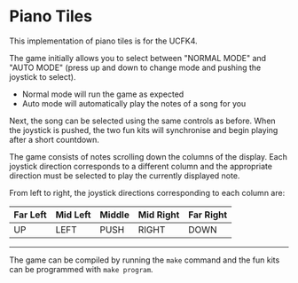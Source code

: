 # Piano Tiles

This implementation of piano tiles is for the UCFK4.

The game initially allows you to select between "NORMAL MODE" and "AUTO MODE" (press up and down to change mode and pushing the joystick to select).
* Normal mode will run the game as expected
* Auto mode will automatically play the notes of a song for you

Next, the song can be selected using the same controls as before. When the joystick is pushed, the two fun kits will synchronise and begin playing after a short countdown.

The game consists of notes scrolling down the columns of the display.
Each joystick direction corresponds to a different column and the appropriate direction must be selected to play the currently displayed note.

From left to right, the joystick directions corresponding to each column are:

Far Left | Mid Left | Middle | Mid Right | Far Right
-------- | -------- | ------ | --------- | ---------
   UP    |   LEFT   |  PUSH  |   RIGHT   |   DOWN


- - - -

The game can be compiled by running the `make` command and the fun kits can be programmed with `make program`.
